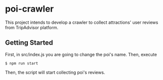 # poi-crawler
This project intends to develop a crawler to collect attractions' user reviews from TripAdvisor platform.

## Getting Started
First, in src/index.js you are going to change the poi's name. Then, execute 
```
$ npm run start
```
Then, the script will start collecting poi's reviews.
